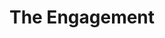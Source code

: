 ---
title: 'The Engagement'
taxonomy:
    category:
        - episode
episode: 1 
pc: 701         
written: Larry David |
directed: Andy Ackerman
aired: September 21, 1995
imdb: 
wiki: 
---